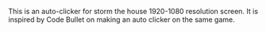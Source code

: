 This is an auto-clicker for storm the house 1920-1080 resolution screen. It is inspired by Code Bullet on making an auto clicker on the same game.
